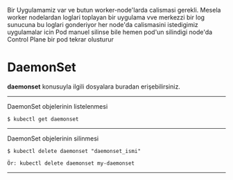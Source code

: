 Bir Uygulamamiz var ve butun worker-node'larda calismasi gerekli. 
Mesela worker nodelardan loglari toplayan bir uygulama vve merkezzi bir log sunucuna
bu loglari  gonderiyor
her node'da calismasini istedigimiz uygulamalar icin
Pod manuel silinse bile hemen pod'un silindigi node'da Control Plane bir pod tekrar olusturur

# DaemonSet
**daemonset** konusuyla ilgili dosyalara buradan erişebilirsiniz.
***
DaemonSet objelerinin listelenmesi

```
$ kubectl get daemonset
```
***
DaemonSet objelerinin silinmesi

```
$ kubectl delete daemonset "daemonset_ismi"

Ör: kubectl delete daemonset my-daemonset
```
***
